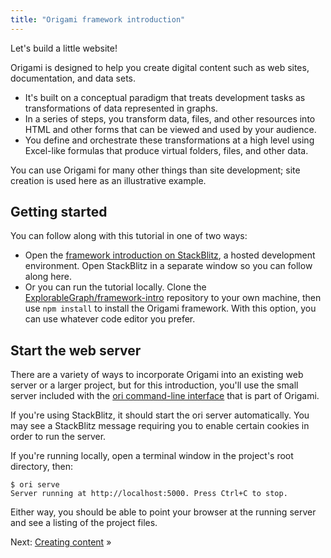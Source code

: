 ```yaml
---
title: "Origami framework introduction"
---
```


Let's build a little website!

Origami is designed to help you create digital content such as web sites, documentation, and data sets.

- It's built on a conceptual paradigm that treats development tasks as transformations of data represented in graphs.
- In a series of steps, you transform data, files, and other resources into HTML and other forms that can be viewed and used by your audience.
- You define and orchestrate these transformations at a high level using Excel-like formulas that produce virtual folders, files, and other data.

You can use Origami for many other things than site development; site creation is used here as an illustrative example.

## Getting started

You can follow along with this tutorial in one of two ways:

- Open the [framework introduction on StackBlitz](https://stackblitz.com/github/ExplorableGraph/framework-intro), a hosted development environment. Open StackBlitz in a separate window so you can follow along here.
- Or you can run the tutorial locally. Clone the [ExplorableGraph/framework-intro](https://github.com/ExplorableGraph/framework-intro) repository to your own machine, then use `npm install` to install the Origami framework. With this option, you can use whatever code editor you prefer.

## Start the web server

There are a variety of ways to incorporate Origami into an existing web server or a larger project, but for this introduction, you'll use the small server included with the [ori command-line interface](/cli) that is part of Origami.

If you're using StackBlitz, it should start the ori server automatically. You may see a StackBlitz message requiring you to enable certain cookies in order to run the server.

If you're running locally, open a terminal window in the project's root directory, then:

```console
$ ori serve
Server running at http://localhost:5000. Press Ctrl+C to stop.
```

Either way, you should be able to point your browser at the running server and see a listing of the project files.

Next: [Creating content](intro1.html) »
